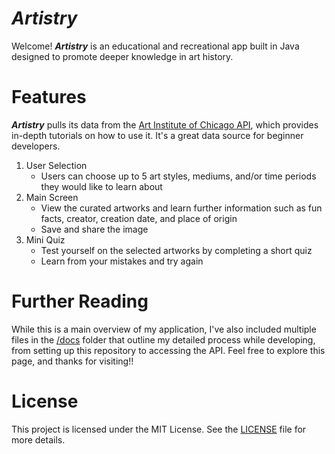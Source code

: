 # _Artistry_

Welcome! **_Artistry_** is an educational and recreational app built in Java designed to promote deeper knowledge in art history. 

# Features

**_Artistry_** pulls its data from the [Art Institute of Chicago API](https://api.artic.edu/docs/#introduction), which provides in-depth tutorials on how to use it. It's a great data source for beginner developers. 

1. User Selection
   - Users can choose up to 5 art styles, mediums, and/or time periods they would like to learn about
2. Main Screen
   - View the curated artworks and learn further information such as fun facts, creator, creation date, and place of origin
   - Save and share the image
3. Mini Quiz
   - Test yourself on the selected artworks by completing a short quiz
   - Learn from your mistakes and try again    

# Further Reading

While this is a main overview of my application, I've also included multiple files in the [/docs](https://github.com/Advi23/Artistry/tree/master/docs) folder that outline my detailed process while developing, from setting up this repository to accessing the API. Feel free to explore this page, and thanks for visiting!!

# License

This project is licensed under the MIT License. See the [LICENSE](LICENSE) file for more details.
